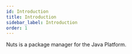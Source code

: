 ```yaml
---
id: Introduction
title: Introduction
sidebar_label: Introduction
order: 1
---
```


Nuts is a package manager for the Java Platform. 